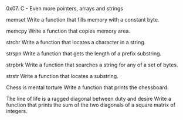 0x07. C - Even more pointers, arrays and strings

memset Write a function that fills memory with a constant byte.

memcpy Write a function that copies memory area.

strchr Write a function that locates a character in a string.

strspn Write a function that gets the length of a prefix substring.

strpbrk Write a function that searches a string for any of a set of bytes.

strstr Write a function that locates a substring.

Chess is mental torture Write a function that prints the chessboard.

The line of life is a ragged diagonal between duty and desire Write a function that prints the sum of the two diagonals of a square matrix of integers.
